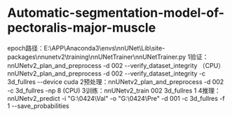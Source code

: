 # Automatic-segmentation-model-of-pectoralis-major-muscle
epoch路径：E:\APP\Anaconda3\envs\nnUNet\Lib\site-packages\nnunetv2\training\nnUNetTrainer\nnUNetTrainer.py 
1验证：nnUNetv2_plan_and_preprocess -d 002 --verify_dataset_integrity  （CPU）
nnUNetv2_plan_and_preprocess -d 002 --verify_dataset_integrity -c 3d_fullres --device cuda 
2预处理：nnUNetv2_plan_and_preprocess -d 002 -c 3d_fullres -np 8  (CPU)
3训练：nnUNetv2_train 002 3d_fullres 1
4推理：nnUNetv2_predict -i "G:\0424\Val" -o "G:\0424\Pre" -d 001 -c 3d_fullres -f 1 --save_probabilities
